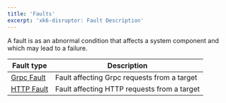 ```yaml
---
title: 'Faults'
excerpt: 'xk6-disruptor: Fault Description'
---
```


A fault is as an abnormal condition that affects a system component and which may lead to a failure.

| Fault type | Description |
| ---------- | ---------- |
| [Grpc Fault](/javascript-api/xk6-disruptor/api/faults/grpc) | Fault affecting Grpc requests from a target |
| [HTTP Fault](/javascript-api/xk6-disruptor/api/faults/http) | Fault affecting HTTP requests from a target |

